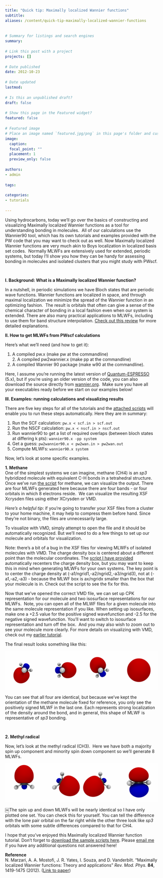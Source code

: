 ```yaml
---
title: "Quick tip: Maximally localized Wannier functions"
subtitle:
aliases: /content/quick-tip-maximally-localized-wannier-functions
 

# Summary for listings and search engines
summary: 

# Link this post with a project
projects: []

# Date published
date: 2012-10-23

# Date updated
lastmod: 

# Is this an unpublished draft?
draft: false

# Show this page in the Featured widget?
featured: false

# Featured image
# Place an image named `featured.jpg/png` in this page's folder and customize its options here.
image:
  caption: 
  focal_point: ""
  placement: 1
  preview_only: false

authors:
- admin

tags:

categories:
- tutorials

---
```

Using hydrocarbons, today we’ll go over the basics of constructing and visualizing Maximally localized Wannier functions as a tool for understanding bonding in molecules.  All of our calculations use the Wannier90 tool, which has its own tutorials and examples provided with the PW code that you may want to check out as well. Now Maximally localized Wannier functions are very much akin to Boys localization in localized basis set codes.  Normally MLWFs are extensively used for extended, periodic systems, but today I’ll show you how they can be handy for assessing bonding in molecules and isolated clusters that you might study with PWscf.


 


**I. Background: What is a Maximally localized Wannier function?**


In a nutshell, in periodic simulations we have Bloch states that are periodic wave functions. Wannier functions are localized in space, and through maximal localization we minimize the spread of the Wannier function in an optimizing fashion.  The result is orbitals that often can give a sense of the chemical character of bonding in a local fashion even when our system is extended. There are also many practical applications to MLWFs, including to use them for band structure interpolation. [Check out this review](http://rmp.aps.org/abstract/RMP/v84/i4/p1419_1 "Review article") for more detailed explanations. 


**II. How to get MLWFs from PWscf calculations**


Here’s what we’ll need (and how to get it):  
1. A compiled pw.x (make pw at the commandline)  
2. A compiled pw2wannier.x (make pp at the commandline)  
3. A compiled Wannier 90 package (make w90 at the commandline).


Here, I assume you’re running the latest version of [Quantum-ESPRESSO](http://qe-forge.org/gf/project/q-e/frs/?action=FrsReleaseBrowse&frs_package_id=18 "Quantum-ESPRESSO") (5.x), but if you’re using an older version of the code, you can also download the source directly from [wannier.org](http://www.wannier.org/ "wannier.org").  Make sure you have all your executables ready before we start on our examples below!


**III. Examples: running calculations and visualizing results**


There are five key steps for all of the tutorials and the [attached scripts](Oct23.zip "MLWF tutorial scripts") will enable you to run these steps automatically. Here they are in summary:


1. Run the SCF calculation: `pw.x < scf.in > scf.out` 
2. Run the NSCF calculation: `pw.x < nscf.in > nscf.out`  
3. Run wannier90 to get a list of required overlaps (between bloch states at differing k pts): `wannier90.x -pp system`  
4. Get a guess: `pw2wannier90.x < pw2wan.in > pw2wan.out`  
5. Compute MLWFs: `wannier90.x system`

Now, let’s look at some specific examples.


**1. Methane**  
One of the simplest systems we can imagine, methane (CH4) is an *sp3* hybridized molecule with equivalent C-H bonds in a tetrahedral structure. Once we’ve run [the script](Oct23.zip "MLWF zip archive") for methane, we can visualize the output. There are four MLWFs generated here because there are four bands - or four orbitals in which 8 electrons reside.  We can visualize the resulting XSF Xcrysden files using either XCrysden or VMD.  


*Here’s a helpful tip*: if you’re going to transfer your XSF files from a cluster to your home machine, it may help to compress them before hand. Since they’re not binary, the files are unnecessarily large.


To visualize with VMD, simply attempt to open the file and it should be automatically recognized. But we’ll need to do a few things to set up our molecule and orbitals for visualization.


Note: there’s a bit of a bug in the XSF files for viewing MLWFs of isolated molecules with VMD. The charge density box is centered about a different point than the molecular coordinates. The [script I have provided](Oct23.zip "script archive") automatically recenters the charge density box, but you may want to keep this in mind when generating MLWFs for your own systems. The key point is to center the charge density at (-a1/ngrid1,-a2/ngrid2,-a3/ngrid3), not at (-a1,-a2,-a3) - because the MLWF box is ax/ngridx smaller than the box that your molecule is in. Check out the script to see the fix for this.


Now that we’ve opened the correct VMD file, we can set up CPK representation for our molecule and two isosurface representations for our MLWFs.  Note, you can open all of the MLWF files for a given molecule into the same molecule representation if you like. When setting up isosurfaces, make one a +2.5 value for the positive signed wavefunction and -2.5 for the negative signed wavefunction. You’ll want to switch to isosurface representation and turn off the box.  And you may also wish to zoom out to see your molecule more clearly. For more details on visualizing with VMD, check out my [earlier tutorial](visualizing-vmd-rendering-pov-ray "VMD tutorial").


The final result looks something like this:


![Methane orbitals](orbital-methane.png "Methane orbitals")


You can see that all four are identical, but because we’ve kept the orientation of the methane molecule fixed for reference, you only see the positively signed MLWF in the last one. Each represents strong localization of the density around the bond, and in general, this shape of MLWF is representative of *sp3* bonding.


 


**2. Methyl radical**


Now, let’s look at the methyl radical (CH3).  Here we have both a majority spin up component and minority spin down component so we’ll generate 8 MLWFs.


![Methyl radical](methyl-radical.png "Methyl radical")


￼The spin up and down MLWFs will be nearly identical so I have only plotted one set. You can check this for yourself. You can tell the difference with the lone pair orbital on the far right while the other three look like *sp3* orbitals with some subtle differences compared to that for CH4.


I hope that you’ve enjoyed this Maximally localized Wannier function tutorial. Don’t forget to [download the sample scripts here](Oct23.zip "MLWF zip archive"). Please [email me](mailto:hjkulik@mit.edu?subject="MLWFs" "Email me") if you have any additional questions not answered here!


**Reference**  
N. Marzari, A. A. Mostofi, J. R. Yates, I. Souza, and D. Vanderbilt. “Maximally localized Wannier functions: Theory and applications” *Rev. Mod. Phys.* **84**, 1419-1475 (2012). ([Link to paper](http://rmp.aps.org/abstract/RMP/v84/i4/p1419_1 "Review paper"))


